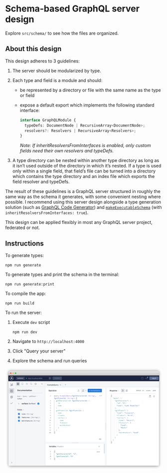 # Schema-based GraphQL server design

Explore `src/schema/` to see how the files are organized.

## About this design

This design adheres to 3 guidelines:

1. The server should be modularized by type.
2. Each type and field is a module and should:
    - be represented by a directory or file with the same name as the type or field
    - expose a default export which implements the following standard interface:

        ```typescript
        interface GraphQLModule {
          typeDefs: DocumentNode | RecursiveArray<DocumentNode>;
          resolvers?: Resolvers | RecursiveArray<Resolvers>;
        }
        ```
        _Note: If inheritResolversFromInterfaces is enabled, only custom fields need their own resolvers and typeDefs._
        
3. A type directory can be nested within another type directory as long as it isn’t used outside of the directory in which it’s nested. If a type is used only within a single field, that field’s file can be turned into a directory which contains the type directory and an index file which exports the field resolver and typeDefs.

The result of these guidelines is a GraphQL server structured in roughly the same way as the schema it generates, with some convenient nesting where possible. I recommend using this server design alongside a type generation solution (such as [GraphQL Code Generator](https://www.graphql-code-generator.com/)) and [`makeExecutableSchema`](https://www.graphql-tools.com/docs/generate-schema#api) (with `inheritResolversFromInterfaces: true`).

This design can be applied flexibly in most any GraphQL server project, federated or not.

## Instructions

To generate types:

```
npm run generate
```

To generate types and print the schema in the terminal:

```
npm run generate:print
```

To compile the app:

```
npm run build
```

To run the server:

1. Execute `dev` script

    ```
    npm run dev
    ```
2. Navigate to `http://localhost:4000`
3. Click "Query your server"
4. Explore the schema and run queries

![Screenshot of Apollo Studio](https://raw.githubusercontent.com/jaredgorski/schema-based-graphql-server-design/main/screenshot_apollo-studio.png)
